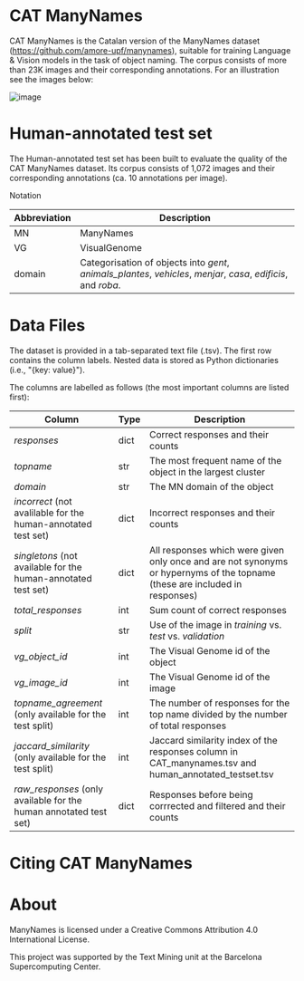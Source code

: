 # CAT ManyNames

CAT ManyNames is the Catalan version of the ManyNames dataset (https://github.com/amore-upf/manynames), suitable for training Language & Vision models in the task of object naming. The corpus consists of more than 23K images and their corresponding annotations. For an illustration see the images below: 


![image](https://user-images.githubusercontent.com/96442172/175773208-d5be113e-e348-45b8-995a-173ccf9a2341.png)

# Human-annotated test set

The Human-annotated test set has been built to evaluate the quality of the CAT ManyNames dataset. Its corpus consists of 1,072 images and their corresponding annotations (ca. 10 annotations per image).

Notation


| Abbreviation | Description |
| --- | --- |
|MN	           |ManyNames    |
|VG	           |VisualGenome |
|domain	       |Categorisation of objects into *gent*, *animals_plantes*, *vehicles*, *menjar*, *casa*, *edificis*, and *roba*.


# Data Files

The dataset is provided in a tab-separated text file (.tsv). The first row contains the column labels. Nested data is stored as Python dictionaries (i.e., "{key: value}"). 

The columns are labelled as follows (the most important columns are listed first):

|Column             |Type	 |Description |
| --- | --- | --- |
|*responses* |	dict |	Correct responses and their counts |
|*topname*            |	str  |	The most frequent name of the object in the largest cluster |
|*domain*             | str  |	The MN domain of the object |
|*incorrect* (not avalilable for the human-annotated test set)         |	dict |	Incorrect responses and their counts |
|*singletons* (not available for the human-annotated test set)        | dict |	All responses which were given only once and are not synonyms or hypernyms of the topname (these are included in responses) |
|*total_responses*    |	int  | Sum count of correct responses |
|*split*              |	str  |	Use of the image in *training* vs. *test* vs. *validation* |
|*vg_object_id*       |	int  |	The Visual Genome id of the object |
|*vg_image_id*        |	int  |	The Visual Genome id of the image |
|*topname_agreement* (only available for the test split) | int  |	The number of responses for the top name divided by the number of total responses |
|*jaccard_similarity* (only available for the test split)| int  | Jaccard similarity index of the responses column in CAT_manynames.tsv and human_annotated_testset.tsv |
|*raw_responses* (only available for the human annotated test set)| dict | Responses before being corrrected and filtered and their counts |

# Citing CAT ManyNames

# About

ManyNames is licensed under a Creative Commons Attribution 4.0 International License. 

This project was supported by the Text Mining unit at the Barcelona Supercomputing Center. 

